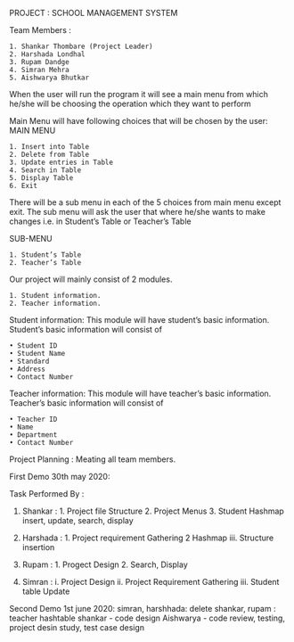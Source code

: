 PROJECT : SCHOOL MANAGEMENT  SYSTEM

Team Members :

    1. Shankar Thombare (Project Leader)
    2. Harshada Londhal
    3. Rupam Dandge
    4. Simran Mehra
    5. Aishwarya Bhutkar


When the user will run the program it will see a main menu from which he/she 
will be choosing the operation which they want to perform 

Main Menu will have following choices that will be chosen by the user:
MAIN MENU

    1. Insert into Table
    2. Delete from Table
    3. Update entries in Table
    4. Search in Table
    5. Display Table
    6. Exit

There will be a sub menu in each of the 5 choices from main menu except exit. 
The sub menu will ask the user that where he/she wants to make changes i.e. in 
Student’s Table or Teacher’s Table

SUB-MENU

    1. Student’s Table
    2. Teacher’s Table

Our project will mainly consist of 2 modules.

    1. Student information.
    2. Teacher information.

Student information: This module will have student’s basic information.
Student’s basic information will consist of

    • Student ID
    • Student Name
    • Standard
    • Address
    • Contact Number

Teacher information: This module will have teacher’s basic information.
Teacher’s basic information will consist of 

    • Teacher ID
    • Name
    • Department
    • Contact Number
    
    
Project Planning : Meating all team members.   

First Demo 30th may 2020:

Task Performed By :
1. Shankar :  1. Project file Structure
              2. Project Menus
              3. Student Hashmap insert, update, search, display
            
2. Harshada : 1.   Project requirement Gathering 
              2  Hashmap 
              iii. Structure insertion
              
3. Rupam :    1. Progect Design
              2. Search, Display

4. Simran :   i.   Project Design 
              ii.  Project Requirement Gathering 
              iii. Student table Update  

Second Demo 1st june 2020: 
simran, harshhada: delete
shankar, rupam : teacher hashtable
shankar - code design
Aishwarya - code review, testing, project desin study, test case design 

                
